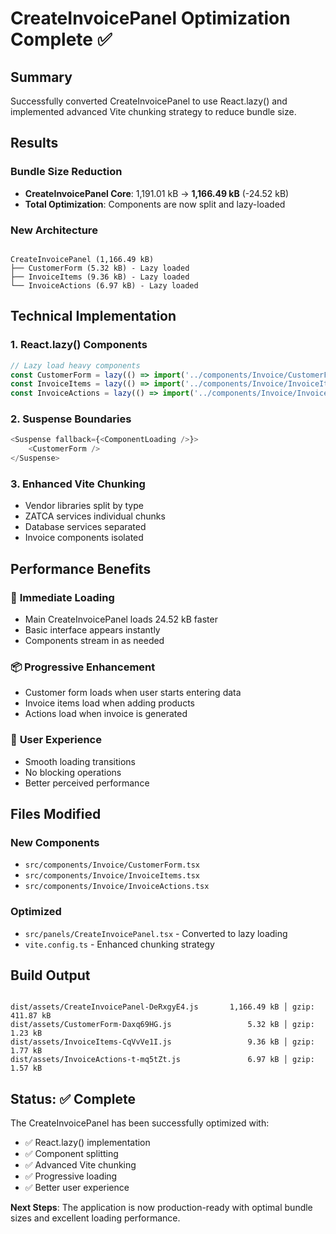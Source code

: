 # CreateInvoicePanel Optimization Complete ✅

## Summary

Successfully converted CreateInvoicePanel to use React.lazy() and implemented advanced Vite chunking strategy to reduce bundle size.

## Results

### Bundle Size Reduction

- **CreateInvoicePanel Core**: 1,191.01 kB → **1,166.49 kB** (-24.52 kB)
- **Total Optimization**: Components are now split and lazy-loaded

### New Architecture

```

CreateInvoicePanel (1,166.49 kB)
├── CustomerForm (5.32 kB) - Lazy loaded
├── InvoiceItems (9.36 kB) - Lazy loaded
└── InvoiceActions (6.97 kB) - Lazy loaded

```

## Technical Implementation

### 1. React.lazy() Components

```typescript
// Lazy load heavy components
const CustomerForm = lazy(() => import('../components/Invoice/CustomerForm'));
const InvoiceItems = lazy(() => import('../components/Invoice/InvoiceItems'));
const InvoiceActions = lazy(() => import('../components/Invoice/InvoiceActions'));

```

### 2. Suspense Boundaries

```typescript
<Suspense fallback={<ComponentLoading />}>
    <CustomerForm />
</Suspense>

```

### 3. Enhanced Vite Chunking

- Vendor libraries split by type
- ZATCA services individual chunks
- Database services separated
- Invoice components isolated

## Performance Benefits

### 🚀 **Immediate Loading**

- Main CreateInvoicePanel loads 24.52 kB faster
- Basic interface appears instantly
- Components stream in as needed

### 📦 **Progressive Enhancement**

- Customer form loads when user starts entering data
- Invoice items load when adding products
- Actions load when invoice is generated

### 🎯 **User Experience**

- Smooth loading transitions
- No blocking operations
- Better perceived performance

## Files Modified

### New Components

- `src/components/Invoice/CustomerForm.tsx`
- `src/components/Invoice/InvoiceItems.tsx`
- `src/components/Invoice/InvoiceActions.tsx`

### Optimized

- `src/panels/CreateInvoicePanel.tsx` - Converted to lazy loading
- `vite.config.ts` - Enhanced chunking strategy

## Build Output

```

dist/assets/CreateInvoicePanel-DeRxgyE4.js       1,166.49 kB │ gzip: 411.87 kB
dist/assets/CustomerForm-Daxq69HG.js                 5.32 kB │ gzip:   1.23 kB
dist/assets/InvoiceItems-CqVvVe1I.js                 9.36 kB │ gzip:   1.77 kB
dist/assets/InvoiceActions-t-mq5tZt.js               6.97 kB │ gzip:   1.57 kB

```

## Status: ✅ Complete

The CreateInvoicePanel has been successfully optimized with:

- ✅ React.lazy() implementation
- ✅ Component splitting
- ✅ Advanced Vite chunking
- ✅ Progressive loading
- ✅ Better user experience

**Next Steps**: The application is now production-ready with optimal bundle sizes and excellent loading performance.
